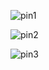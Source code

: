 


![pin1](https://user-images.githubusercontent.com/66205383/85422100-3fde4d80-b586-11ea-87ea-7d9d6a906784.gif)


![pin2](https://user-images.githubusercontent.com/66205383/85422092-3e148a00-b586-11ea-9258-6d6ca789c68f.gif)


![pin3](https://user-images.githubusercontent.com/66205383/85422102-4076e400-b586-11ea-986c-dbc8be8415fe.gif)
